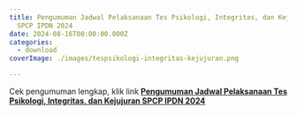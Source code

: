 ```yaml
---
title: Pengumuman Jadwal Pelaksanaan Tes Psikologi, Integritas, dan Kejujuran
  SPCP IPDN 2024
date: 2024-08-16T00:00:00.000Z
categories:
  - download
coverImage: ./images/tespsikologi-integritas-kejujuran.png

---
```


Cek pengumuman lengkap, klik link **[Pengumuman Jadwal Pelaksanaan Tes Psikologi, Integritas, dan Kejujuran SPCP IPDN 2024](https://bkd.nttprov.go.id/web/wp-content/uploads/2024/08/Pengumuman-Jadwal-Pelaksanaan-Tes-Psikologi-Integritas-dan-Kejujuran-SPCP-IPDN-2024.pdf)**
